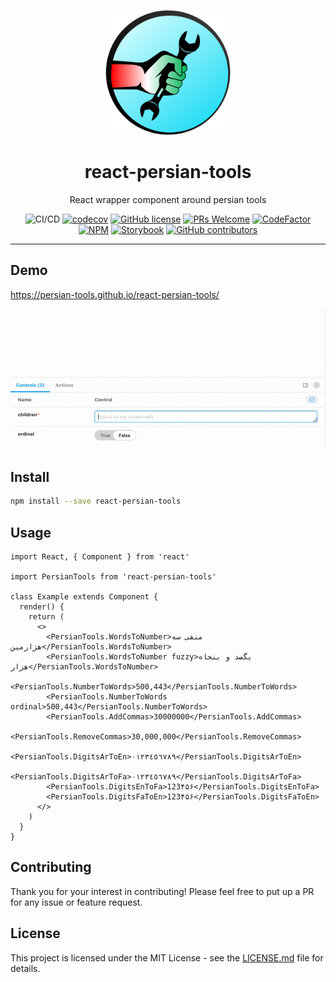 <div align="center">
	<p align="center">
		<img src="./images/logo.png" width="200" />
	</p>
	<h1 align="center">react-persian-tools</h1>
	<p align="center">React wrapper component around persian tools</p>

![CI/CD](https://github.com/persian-tools/react-persian-tools/workflows/Continuous%20Integration/badge.svg)
[![codecov](https://codecov.io/gh/persian-tools/react-persian-tools/branch/master/graph/badge.svg)](https://codecov.io/gh/persian-tools/react-persian-tools)
[![GitHub license](https://img.shields.io/badge/license-MIT-blue.svg)](https://github.com/persian-tools/react-persian-tools/blob/master/LICENSE)
[![PRs Welcome](https://img.shields.io/badge/PRs-welcome-orange.svg)](https://github.com/persian-tools/react-persian-tools/compare) 
[![CodeFactor](https://www.codefactor.io/repository/github/persian-tools/react-persian-tools/badge/master)](https://www.codefactor.io/repository/github/persian-tools/react-persian-tools/overview/master)
[![NPM](https://img.shields.io/npm/v/@persian-tools/react-persian-tools.svg)](https://www.npmjs.com/package/react-persian-tools) 
[![Storybook](https://cdn.jsdelivr.net/gh/storybookjs/brand@master/badge/badge-storybook.svg)](https://persian-tools.github.io/react-persian-tools/)
[![GitHub contributors](https://img.shields.io/github/contributors/persian-tools/react-persian-tools.svg)](https://GitHub.com/persian-tools/react-persian-tools/contributors/)

</div>
<hr />

## Demo

https://persian-tools.github.io/react-persian-tools/

![alt text](./images/demo.gif "Preview")

## Install

```bash
npm install --save react-persian-tools
```

## Usage

```tsx
import React, { Component } from 'react'

import PersianTools from 'react-persian-tools'

class Example extends Component {
  render() {
    return (
      <>
        <PersianTools.WordsToNumber>منفی سه هزارمین</PersianTools.WordsToNumber>
        <PersianTools.WordsToNumber fuzzy>یگصد و بنجاه هزار</PersianTools.WordsToNumber>
        <PersianTools.NumberToWords>500,443</PersianTools.NumberToWords>
        <PersianTools.NumberToWords ordinal>500,443</PersianTools.NumberToWords>
        <PersianTools.AddCommas>30000000</PersianTools.AddCommas>
        <PersianTools.RemoveCommas>30,000,000</PersianTools.RemoveCommas>
        <PersianTools.DigitsArToEn>٠١٢٣٤٥٦٧٨٩</PersianTools.DigitsArToEn>
        <PersianTools.DigitsArToFa>٠١٢٣٤٥٦٧٨٩</PersianTools.DigitsArToFa>
        <PersianTools.DigitsEnToFa>123۴۵۶</PersianTools.DigitsEnToFa>
        <PersianTools.DigitsFaToEn>123۴۵۶</PersianTools.DigitsFaToEn>
      </>
    )
  }
}
```

## Contributing

Thank you for your interest in contributing! Please feel free to put up a PR for any issue or feature request.

## License

This project is licensed under the MIT License - see the [LICENSE.md](https://github.com/persian-tools/react-persian-tools/blob/master/LICENSE) file for details.
